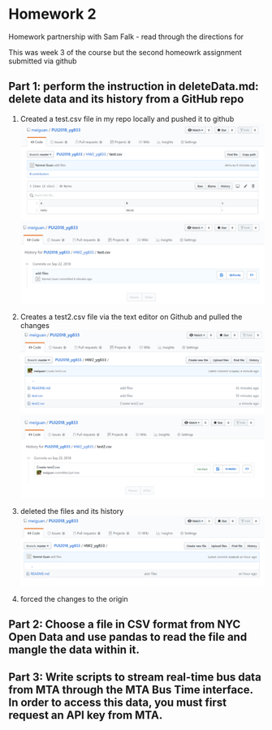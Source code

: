 # Homework 2

Homework partnership with Sam Falk - 
read through the directions for 

This was week 3 of the course but the second homeowrk assignment submitted via github

## Part 1: perform the instruction in deleteData.md: delete data and its history from a GitHub repo

1) Created a test.csv file in my repo locally and pushed it to github
![test_file1](../HW2_yg833/screenshots/testcsv.PNG)
![test_file1_history](../HW2_yg833/screenshots/testcsv_history.PNG)


2) Creates a test2.csv file via the text editor on Github and pulled the changes
![test_file2](../HW2_yg833/screenshots/test2csv.PNG)
![test_file2_history](../HW2_yg833/screenshots/test2csv_history.PNG)

3) deleted the files and its history
![test_delete_history](../HW2_yg833/screenshots/postDeleingTestcsv.PNG)

4) forced the changes to the origin


## Part 2: Choose a file in CSV format from NYC Open Data and use pandas to read the file and mangle the data within it.

## Part 3: Write scripts to stream real-time bus data from MTA through the MTA Bus Time interface. In order to access this data, you must first request an API key from MTA.
